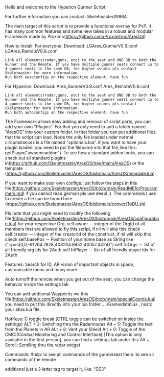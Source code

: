 
Hello and welcome to the Hyperion Gunner Script.

For further information you can contact: Skeletmaster#9864



The main target of this script is to provide a functional overlay for PvP. 
It has many common features and some new takes in a robust and modular Framework made by Proximo(https://github.com/Proximitron/AresOS)

How to install: 
For everyone:
    Download:
    LGAres_GunnerV0.9.conf
    LGAres_RemoteV0.9.conf

    Link all elements(radar,guns, etc) to the seat and ONE DB to both the Gunner and the Remote. If you have multiple gunner seats connect up to 4 gunner seats to the same DB, for higher counts pls contact Skeletmaster for more information
    Run both autoconfigs on the respective element, have fun

For Hyperion:
    Download:
    Ares_GunnerV0.9.conf
    Ares_RemoteV0.9.conf

    Link all elements(radar,guns, etc) to the seat and ONE DB to both the Gunner and the Remote. If you have multiple gunner seats connect up to 4 gunner seats to the same DB, for higher counts pls contact Skeletmaster for more information
    Run both autoconfigs on the respective element, have fun



The Framework allows easy adding and removal of script parts, you can add your own "Plugins". For that you only need to add a folder named "AresOS" into your custom folder. In that folder you can put additional files, that the script can load. Node the only file loaded under normal circumstances is a file named "optionals.lua". if you want to have your plugin loaded, you need to put the filename into that file, like this: getPlugin("awsomeaddon"). To see how a standard addon looks, you can check out all standard plugins in(https://github.com/Skeletmaster/AresOS/tree/main/AresOS) or the template (https://github.com/Skeletmaster/AresOS/blob/main/AresOS/template.lua).

If you want to make your own configs: just follow the steps in this file(https://github.com/Skeletmaster/AresOS/blob/main/ReadMEforProgrammers.md) if you cannot read german pls use deepl ;). The commands I use to create a file can be found here (https://github.com/Skeletmaster/AresOS/blob/main/convertToDU.sh). 

Pls note that you might need to modify the following file(https://github.com/Skeletmaster/AresOS/blob/main/AresOS/configuration.lua) for your respective Org.
self.owner -- integer of the OrgId of all members that are allowed to fly this script, if nil will skip this check
self.creator -- integer of the creatorId of the construct, if nil will skip this check
self.basePos -- Position of your home base as String like ("::pos{0,0,-91264.7828,408204.8952,40057.4424}")
self.friOrgs -- list of all friendly org ids for 2Auth
self.friPlayer -- list of all friendly player ids for 2Auth


Features: 
Search for ID, AR vision of important objects in space, customizable menu and many more.

Auto turnoff the remote when you get out of the seat, you can change the behavior inside the settings tab

You can add additonal Waypoints we this file(https://github.com/Skeletmaster/AresOS/blob/main/specialCoords.lua) you need to put this directly into your lua folder ....\Game\data\lua , nexto your atlas.lua file.

HotKeys:
G toggle break (CTRL toggle can be switched on inside the settings)
ALT + 3: Switching thru the Radarmodes
Alt + 5: Toggle the text from the Planets in AR
ALt + 8: Vent your Shield
Alt + 6: Toggle of the CMCI(Combat Monitoring and Control Interface) [This option is only available in the first person], you can find a settings tab under this
Alt + Scroll: Scrolling thru the radar widget

Commands: 
/help: to see all commands of the gunnerseat
!help: to see all commands of the remote

additional just a 3 letter tag to target it, like: "DE3"
